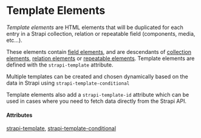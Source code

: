 # Template Elements

_Template elements_ are HTML elements that will be duplicated for each entry in a Strapi collection, relation or repeatable field (components, media, etc…). 

These elements contain [field elements](syntax/field-elements/index.md), and are descendants of [collection elements](syntax/collection-elements/index.md), [relation elements](syntax/relations-and-repeatables/strapi-relation.md) or [repeatable elements](syntax/relations-and-repeatables/strapi-repeatable.md). Template elements are defined with the `strapi-template` attribute. 

Multiple templates can be created and chosen dynamically based on the data in Strapi using `strapi-template-conditional`

Template elements also add a `strapi-template-id` attribute which can be used in cases where you need to fetch data directly from the Strapi API.

<!-- Once data has been inserted into a template, and that template has been added to the DOM, these elements will be referred to as _populated template elements_. You, as the developer, add _template elements_ to the website and Strapify will use those elements to create _populated template elements_ that the user will see at runtime. -->
#### Attributes

[strapi-template](./strapi-template.md), [strapi-template-conditional](./strapi-template-conditional.md)